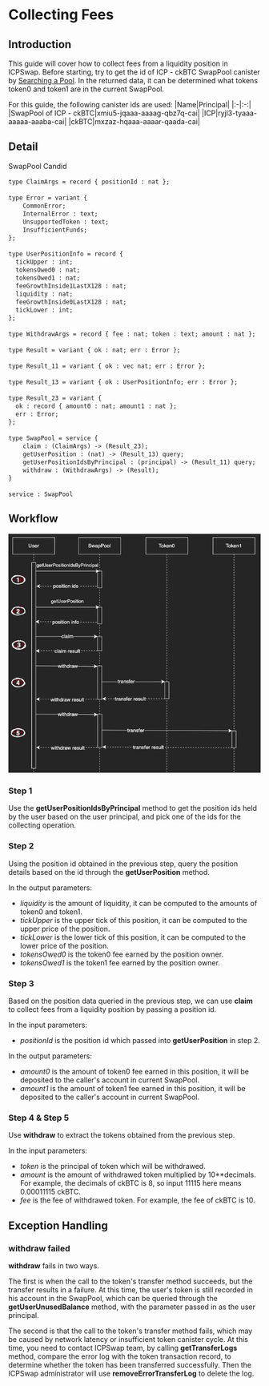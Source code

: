 # Collecting Fees

## Introduction

This guide will cover how to collect fees from a liquidity position in ICPSwap. Before starting, try to get the id of ICP - ckBTC SwapPool canister by [Searching a Pool](../../01.SwapFactory/01.Searching_a_Pool.md). In the returned data, it can be determined what tokens token0 and token1 are in the current SwapPool.

For this guide, the following canister ids are used:
|Name|Principal|
|:-|:-:|
|SwapPool of ICP - ckBTC|xmiu5-jqaaa-aaaag-qbz7q-cai|
|ICP|ryjl3-tyaaa-aaaaa-aaaba-cai|
|ckBTC|mxzaz-hqaaa-aaaar-qaada-cai|

## Detail

SwapPool Candid

```
type ClaimArgs = record { positionId : nat };

type Error = variant {
    CommonError;
    InternalError : text;
    UnsupportedToken : text;
    InsufficientFunds;
};  

type UserPositionInfo = record {
  tickUpper : int;
  tokensOwed0 : nat;
  tokensOwed1 : nat;
  feeGrowthInside1LastX128 : nat;
  liquidity : nat;
  feeGrowthInside0LastX128 : nat;
  tickLower : int;
};

type WithdrawArgs = record { fee : nat; token : text; amount : nat };

type Result = variant { ok : nat; err : Error };

type Result_11 = variant { ok : vec nat; err : Error };

type Result_13 = variant { ok : UserPositionInfo; err : Error };

type Result_23 = variant {
  ok : record { amount0 : nat; amount1 : nat };
  err : Error;
};

type SwapPool = service {
    claim : (ClaimArgs) -> (Result_23);
    getUserPosition : (nat) -> (Result_13) query;
    getUserPositionIdsByPrincipal : (principal) -> (Result_11) query;
    withdraw : (WithdrawArgs) -> (Result);
}

service : SwapPool
```

## Workflow

![Claim](../../_img/claim.png)

### Step 1

Use the **getUserPositionIdsByPrincipal** method to get the position ids held by the user based on the user principal, and pick one of the ids for the collecting operation.

### Step 2

Using the position id obtained in the previous step, query the position details based on the id through the **getUserPosition** method.

In the output parameters:
+ *liquidity* is the amount of liquidity, it can be computed to the amounts of token0 and token1.
+ *tickUpper* is the upper tick of this position, it can be computed to the upper price of the position.
+ *tickLower* is the lower tick of this position, it can be computed to the lower price of the position.
+ *tokensOwed0* is the token0 fee earned by the position owner.
+ *tokensOwed1* is the token1 fee earned by the position owner.

### Step 3

Based on the position data queried in the previous step, we can use **claim** to collect fees from a liquidity position by passing a position id.

In the input parameters:
+ *positionId* is the position id which passed into **getUserPosition** in step 2.

In the output parameters:
+ *amount0* is the amount of token0 fee earned in this position, it will be deposited to the caller's account in current SwapPool.
+ *amount1* is the amount of token1 fee earned in this position, it will be deposited to the caller's account in current SwapPool.

### Step 4 & Step 5

Use **withdraw** to extract the tokens obtained from the previous step.

In the input parameters:
+ *token* is the principal of token which will be withdrawed.
+ *amount* is the amount of withdrawed token multiplied by 10**decimals. For example, the decimals of ckBTC is 8, so input 11115 here means 0.00011115 ckBTC.
+ *fee* is the fee of withdrawed token. For example, the fee of ckBTC is 10.

## Exception Handling

### withdraw failed

**withdraw** fails in two ways.

The first is when the call to the token's transfer method succeeds, but the transfer results in a failure. At this time, the user's token is still recorded in his account in the SwapPool, which can be queried through the **getUserUnusedBalance** method, with the parameter passed in as the user principal.

The second is that the call to the token's transfer method fails, which may be caused by network latency or insufficient token canister cycle. At this time, you need to contact ICPSwap team, by calling **getTransferLogs** method, compare the error log with the token transaction record, to determine whether the token has been transferred successfully. Then the ICPSwap administrator will use **removeErrorTransferLog** to delete the log.